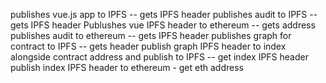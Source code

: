 publishes vue.js app to IPFS -- gets IPFS header
publishes audit to IPFS -- gets IPFS header
Publushes vue IPFS header to ethereum -- gets address
publishes audit to ethereum -- gets IPFS header
publishes graph for contract to IPFS -- gets header
publish graph IPFS header to index alongside contract address and publish to IPFS -- get index IPFS header
publish index IPFS header to ethereum - get eth address
